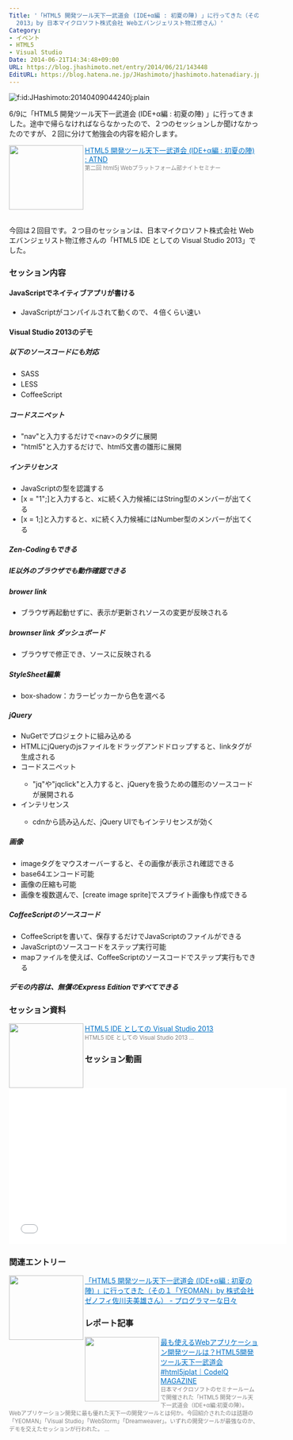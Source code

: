 ```yaml
---
Title: '「HTML5 開発ツール天下一武道会 (IDE+α編 : 初夏の陣) 」に行ってきた（その２「HTML5 IDE としての Visual Studio
  2013」by 日本マイクロソフト株式会社 Webエバンジェリスト物江修さん）'
Category:
- イベント
- HTML5
- Visual Studio
Date: 2014-06-21T14:34:48+09:00
URL: https://blog.jhashimoto.net/entry/2014/06/21/143448
EditURL: https://blog.hatena.ne.jp/JHashimoto/jhashimoto.hatenadiary.jp/atom/entry/12921228815726520092
---
```


<p><img class="hatena-fotolife" title="f:id:JHashimoto:20140409044240j:plain" src="http://cdn-ak.f.st-hatena.com/images/fotolife/J/JHashimoto/20140409/20140409044240.jpg" alt="f:id:JHashimoto:20140409044240j:plain" /></p>
<p>6/9に「HTML5 開発ツール天下一武道会 (IDE+α編 : 初夏の陣) 」に行ってきました。途中で帰らなければならなかったので、２つのセッションしか聞けなかったのですが、２回に分けて勉強会の内容を紹介します。</p>
<p><a href="http://atnd.org/events/51361" target="_blank"><img class="alignleft" src="http://capture.heartrails.com/150x130/shadow?http://atnd.org/events/51361" alt="" width="150" height="130" align="left" border="0" /></a><a style="color: #0070c5;" href="http://atnd.org/events/51361" target="_blank">HTML5 開発ツール天下一武道会 (IDE+α編 : 初夏の陣) : ATND</a><a href="http://b.hatena.ne.jp/entry/http://atnd.org/events/51361" target="_blank"><img src="http://b.hatena.ne.jp/entry/image/http://atnd.org/events/51361" alt="" border="0" /></a><br /><span style="color: #808080; font-size: 80%;">第二回 html5j Webプラットフォーム部ナイトセミナー</span></p>
<div style="clear: both;"> </div>
<p>今回は２回目です。２つ目のセッションは、日本マイクロソフト株式会社 Webエバンジェリスト物江修さんの「HTML5 IDE としての Visual Studio 2013」でした。</p>
<h3>セッション内容</h3>
<h4>JavaScriptでネイティブアプリが書ける</h4>
<ul>
<li><span style="line-height: 1.5;">JavaScriptがコンパイルされて動くので、４倍くらい速い</span></li>
</ul>
<h4>Visual Studio 2013のデモ</h4>
<h5><span style="line-height: 1.5;">以下のソースコードにも対応</span></h5>
<ul>
<li><span style="line-height: 1.5;">SASS</span></li>
<li><span style="line-height: 1.5;">LESS</span></li>
<li><span style="line-height: 1.5;">CoffeeScript</span></li>
</ul>
<h5>コードスニペット</h5>
<ul>
<li><span style="line-height: 1.5;">"nav"と入力するだけで&lt;nav&gt;のタグに展開</span></li>
<li><span style="line-height: 1.5;">"html5"と入力するだけで、html5文書の雛形に展開</span></li>
</ul>
<h5>インテリセンス</h5>
<ul>
<li><span style="line-height: 1.5;">JavaScriptの型を認識する</span></li>
<li><span style="line-height: 1.5;">[x = "1";]と入力すると、xに続く入力候補にはString型のメンバーが出てくる</span></li>
<li><span style="line-height: 1.5;">[x = 1;]と入力すると、xに続く入力候補にはNumber型のメンバーが出てくる</span></li>
</ul>
<h5>Zen-Codingもできる</h5>
<h5>IE以外のブラウザでも動作確認できる</h5>
<h5>brower link</h5>
<ul>
<li><span style="line-height: 1.5;">ブラウザ再起動せずに、表示が更新されソースの変更が反映される</span></li>
</ul>
<h5>brownser link ダッシュボード</h5>
<ul>
<li><span style="line-height: 1.5;">ブラウザで修正でき、ソースに反映される</span></li>
</ul>
<h5>StyleSheet編集</h5>
<ul>
<li><span style="line-height: 1.5;">box-shadow：カラーピッカーから色を選べる</span></li>
</ul>
<h5>jQuery</h5>
<ul>
<li><span style="line-height: 1.5;">NuGetでプロジェクトに組み込める</span></li>
<li><span style="line-height: 1.5;">HTMLにjQueryのjsファイルをドラッグアンドドロップすると、linkタグが生成される</span></li>
<li><span style="line-height: 1.5;">コードスニペット</span></li>
<ul>
<li><span style="line-height: 1.5;">"jq"や"jqclick"と入力すると、jQueryを扱うための雛形のソースコードが展開される</span></li>
</ul>
<li><span style="line-height: 1.5;">インテリセンス</span></li>
<ul>
<li><span style="line-height: 1.5;">cdnから読み込んだ、jQuery UIでもインテリセンスが効く</span></li>
</ul>
</ul>
<h5>画像</h5>
<ul>
<li><span style="line-height: 1.5;">imageタグをマウスオーバーすると、その画像が表示され確認できる</span></li>
<li><span style="line-height: 1.5;">base64エンコード可能</span></li>
<li><span style="line-height: 1.5;">画像の圧縮も可能</span></li>
<li><span style="line-height: 1.5;">画像を複数選んで、[create image sprite]でスプライト画像も作成できる</span></li>
</ul>
<h5>CoffeeScriptのソースコード</h5>
<ul>
<li><span style="line-height: 1.5;">CoffeeScriptを書いて、保存するだけでJavaScriptのファイルができる</span></li>
<li><span style="line-height: 1.5;">JavaScriptのソースコードをステップ実行可能</span></li>
<li><span style="line-height: 1.5;">mapファイルを使えば、CoffeeScriptのソースコードでステップ実行もできる</span></li>
</ul>
<h5>デモの内容は、無償のExpress Editionですべてできる</h5>
<h3>セッション資料</h3>
<p><a href="http://www.slideshare.net/osamum/html5-ide-visual-studio" target="_blank"><img class="alignleft" src="http://capture.heartrails.com/150x130/shadow?http://www.slideshare.net/osamum/html5-ide-visual-studio" alt="" width="150" height="130" align="left" border="0" /></a><a style="color: #0070c5;" href="http://www.slideshare.net/osamum/html5-ide-visual-studio" target="_blank">HTML5 IDE としての Visual Studio 2013</a><a href="http://b.hatena.ne.jp/entry/http://www.slideshare.net/osamum/html5-ide-visual-studio" target="_blank"><img src="http://b.hatena.ne.jp/entry/image/http://www.slideshare.net/osamum/html5-ide-visual-studio" alt="" border="0" /></a><br /><span style="color: #808080; font-size: 80%;">HTML5 IDE としての Visual Studio 2013 ...</span></p>
<h3>セッション動画</h3>
<p><iframe src="//www.youtube.com/embed/gWt405fHSs8?start=1618" width="560" height="315" frameborder="0" allowfullscreen=""></iframe></p>
<h3>関連エントリー</h3>
<p><a href="http://jhashimoto.hatenadiary.jp/entry/2014/06/21/134043" target="_blank" rel="nofollow"><img class="alignleft" src="http://capture.heartrails.com/150x130/shadow?http://jhashimoto.hatenadiary.jp/entry/2014/06/21/134043" alt="" width="150" height="130" align="left" border="0" /></a><a style="color: #0070c5;" href="http://jhashimoto.hatenadiary.jp/entry/2014/06/21/134043" target="_blank" rel="nofollow">「HTML5 開発ツール天下一武道会 (IDE+α編 : 初夏の陣) 」に行ってきた（その１「YEOMAN」by 株式会社ゼノフィ佐川夫美雄さん） - プログラマーな日々</a><a href="http://b.hatena.ne.jp/entry/http://jhashimoto.hatenadiary.jp/entry/2014/06/21/134043" target="_blank"><img src="http://b.hatena.ne.jp/entry/image/http://jhashimoto.hatenadiary.jp/entry/2014/06/21/134043" alt="" border="0" /></a></p>
<h3>レポート記事</h3>
<p><a href="https://codeiq.jp/magazine/2014/06/11862/" target="_blank"><img class="alignleft" src="http://capture.heartrails.com/150x130/shadow?https://codeiq.jp/magazine/2014/06/11862/" alt="" width="150" height="130" align="left" border="0" /></a><a style="color: #0070c5;" href="https://codeiq.jp/magazine/2014/06/11862/" target="_blank">最も使えるWebアプリケーション開発ツールは？HTML5開発ツール天下一武道会 #html5jplat｜CodeIQ MAGAZINE</a><a href="http://b.hatena.ne.jp/entry/https://codeiq.jp/magazine/2014/06/11862/" target="_blank"><img src="http://b.hatena.ne.jp/entry/image/https://codeiq.jp/magazine/2014/06/11862/" alt="" border="0" /></a><br /><span style="color: #808080; font-size: 80%;">日本マイクロソフトのセミナールームで開催された「HTML5 開発ツール天下一武道会（IDE+α編:初夏の陣）。Webアプリケーション開発に最も優れた天下一の開発ツールとは何か。今回紹介されたのは話題の「YEOMAN」「Visual Studio」「WebStorm」「Dreamweaver」。いずれの開発ツールが最強なのか、デモを交えたセッションが行われた。 ...</span></p>
<div style="clear: both;"> </div>
